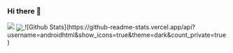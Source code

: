 ### Hi there 👋
 <img src="https://genshin-card.getloli.com/9/257461679.png"/>
<a href="https://github.com/anuraghazra/github-readme-stats">
  <img align="center" src="https://github-readme-stats.vercel.app/api/pin/?username=anuraghazra&repo=github-readme-stats" />
</a>
![Github Stats](https://github-readme-stats.vercel.app/api?username=androidhtml&show_icons=true&theme=dark&count_private=true)
